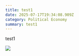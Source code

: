 ```yaml
---
title: test1
date: 2025-07-17T19:34:08.909Z
category: Political Economy
summary: t﻿est1
---
```

t﻿est1

![](/images/image_2025-07-17_134557347.png)